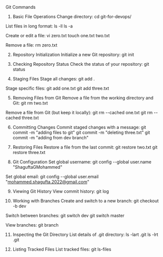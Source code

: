 Git Commands

1. Basic File Operations
Change directory:
  cd git-for-devops/

List files in long format:
  ls -ll
  ls -a

Create or edit a file:
  vi zero.txt
  touch one.txt two.txt

Remove a file:
  rm zero.txt

2. Repository Initialization
Initialize a new Git repository:
  git init

4. Checking Repository Status
Check the status of your repository:
  git status

6. Staging Files
Stage all changes:
  git add .

Stage specific files:
  git add one.txt
  git add three.txt

5. Removing Files from Git
Remove a file from the working directory and Git:
  git rm two.txt

Remove a file from Git (but keep it locally):
  git rm --cached one.txt
  git rm --cached three.txt

6. Committing Changes
Commit staged changes with a message:
  git commit -m "adding files to git"
  git commit -m "deleting three.txt"
  git commit -m "adding from dev branch"

8. Restoring Files
Restore a file from the last commit:
  git restore two.txt
  git restore three.txt

10. Git Configuration
Set global username:
  git config --global user.name "ShaguftaGMohammed"

Set global email:
  git config --global user.email "mohammed.shagufta.2022@gmail.com"

9. Viewing Git History
View commit history:
  git log

11. Working with Branches
Create and switch to a new branch:
  git checkout -b dev

Switch between branches:
  git switch dev
  git switch master

View branches:
  git branch

11. Inspecting the Git Directory
List details of .git directory:
  ls -lart .git
  ls -lrt .git

13. Listing Tracked Files
List tracked files:
  git ls-files
